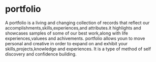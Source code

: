 # portfolio

A portfolio is a living and changing collection of records that reflect our accomplishments,skills,experiences,and attributes.it highlights and showcases samples of some of our best work,along with life experiences,valuees and achivements.
portfolio allows youn to move personal and creative in order to expand on and exhibit your skills,projects,knowledge and experiences.
It is a type of method of self discovery and confidence building.
